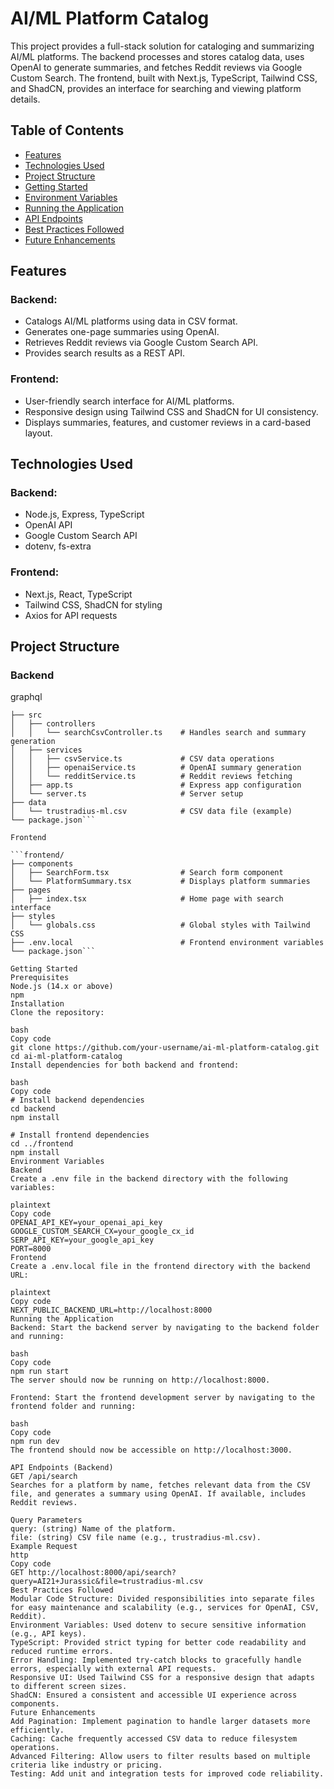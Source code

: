 # AI/ML Platform Catalog

This project provides a full-stack solution for cataloging and summarizing AI/ML platforms. The backend processes and stores catalog data, uses OpenAI to generate summaries, and fetches Reddit reviews via Google Custom Search. The frontend, built with Next.js, TypeScript, Tailwind CSS, and ShadCN, provides an interface for searching and viewing platform details.

## Table of Contents

- [Features](#features)
- [Technologies Used](#technologies-used)
- [Project Structure](#project-structure)
- [Getting Started](#getting-started)
- [Environment Variables](#environment-variables)
- [Running the Application](#running-the-application)
- [API Endpoints](#api-endpoints)
- [Best Practices Followed](#best-practices-followed)
- [Future Enhancements](#future-enhancements)

## Features

### Backend:
- Catalogs AI/ML platforms using data in CSV format.
- Generates one-page summaries using OpenAI.
- Retrieves Reddit reviews via Google Custom Search API.
- Provides search results as a REST API.

### Frontend:
- User-friendly search interface for AI/ML platforms.
- Responsive design using Tailwind CSS and ShadCN for UI consistency.
- Displays summaries, features, and customer reviews in a card-based layout.

## Technologies Used

### Backend:
- Node.js, Express, TypeScript
- OpenAI API
- Google Custom Search API
- dotenv, fs-extra

### Frontend:
- Next.js, React, TypeScript
- Tailwind CSS, ShadCN for styling
- Axios for API requests

## Project Structure

### Backend
graphql

```backend/
├── src
│   ├── controllers
│   │   └── searchCsvController.ts    # Handles search and summary generation
│   ├── services
│   │   ├── csvService.ts             # CSV data operations
│   │   ├── openaiService.ts          # OpenAI summary generation
│   │   └── redditService.ts          # Reddit reviews fetching
│   ├── app.ts                        # Express app configuration
│   └── server.ts                     # Server setup
├── data
│   └── trustradius-ml.csv            # CSV data file (example)
└── package.json```

Frontend

```frontend/
├── components
│   ├── SearchForm.tsx                # Search form component
│   └── PlatformSummary.tsx           # Displays platform summaries
├── pages
│   ├── index.tsx                     # Home page with search interface
├── styles
│   └── globals.css                   # Global styles with Tailwind CSS
├── .env.local                        # Frontend environment variables
└── package.json```

Getting Started
Prerequisites
Node.js (14.x or above)
npm
Installation
Clone the repository:

bash
Copy code
git clone https://github.com/your-username/ai-ml-platform-catalog.git
cd ai-ml-platform-catalog
Install dependencies for both backend and frontend:

bash
Copy code
# Install backend dependencies
cd backend
npm install

# Install frontend dependencies
cd ../frontend
npm install
Environment Variables
Backend
Create a .env file in the backend directory with the following variables:

plaintext
Copy code
OPENAI_API_KEY=your_openai_api_key
GOOGLE_CUSTOM_SEARCH_CX=your_google_cx_id
SERP_API_KEY=your_google_api_key
PORT=8000
Frontend
Create a .env.local file in the frontend directory with the backend URL:

plaintext
Copy code
NEXT_PUBLIC_BACKEND_URL=http://localhost:8000
Running the Application
Backend: Start the backend server by navigating to the backend folder and running:

bash
Copy code
npm run start
The server should now be running on http://localhost:8000.

Frontend: Start the frontend development server by navigating to the frontend folder and running:

bash
Copy code
npm run dev
The frontend should now be accessible on http://localhost:3000.

API Endpoints (Backend)
GET /api/search
Searches for a platform by name, fetches relevant data from the CSV file, and generates a summary using OpenAI. If available, includes Reddit reviews.

Query Parameters
query: (string) Name of the platform.
file: (string) CSV file name (e.g., trustradius-ml.csv).
Example Request
http
Copy code
GET http://localhost:8000/api/search?query=AI21+Jurassic&file=trustradius-ml.csv
Best Practices Followed
Modular Code Structure: Divided responsibilities into separate files for easy maintenance and scalability (e.g., services for OpenAI, CSV, Reddit).
Environment Variables: Used dotenv to secure sensitive information (e.g., API keys).
TypeScript: Provided strict typing for better code readability and reduced runtime errors.
Error Handling: Implemented try-catch blocks to gracefully handle errors, especially with external API requests.
Responsive UI: Used Tailwind CSS for a responsive design that adapts to different screen sizes.
ShadCN: Ensured a consistent and accessible UI experience across components.
Future Enhancements
Add Pagination: Implement pagination to handle larger datasets more efficiently.
Caching: Cache frequently accessed CSV data to reduce filesystem operations.
Advanced Filtering: Allow users to filter results based on multiple criteria like industry or pricing.
Testing: Add unit and integration tests for improved code reliability.
